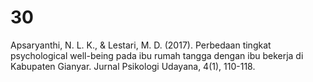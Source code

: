 # 30
Apsaryanthi, N. L. K., & Lestari, M. D. (2017). Perbedaan tingkat psychological well-being pada ibu rumah tangga dengan ibu bekerja di Kabupaten Gianyar. Jurnal Psikologi Udayana, 4(1), 110-118.
